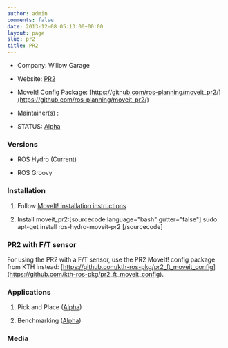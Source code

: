 ```yaml
---
author: admin
comments: false
date: 2013-12-08 05:13:00+00:00
layout: page
slug: pr2
title: PR2
---
```



	
  * Company: Willow Garage

	
  * Website: [PR2](http://www.willowgarage.com/pages/pr2/overview)

	
  * MoveIt! Config Package: [https://github.com/ros-planning/moveit_pr2/](https://github.com/ros-planning/moveit_pr2/)

	
  * Maintainer(s) :

	
  * STATUS: [Alpha](/about/moveit-status#status-code-robots)




### Versions





	
  * ROS Hydro (Current)

	
  * ROS Groovy




### Installation





	
  1. Follow [MoveIt! installation instructions](/install)

	
  2. Install moveit_pr2:[sourcecode language="bash" gutter="false"]
sudo apt-get install ros-hydro-moveit-pr2
[/sourcecode]





### PR2 with F/T sensor



For using the PR2 with a F/T sensor, use the PR2 MoveIt! config package from KTH instead:
[https://github.com/kth-ros-pkg/pr2_ft_moveit_config](https://github.com/kth-ros-pkg/pr2_ft_moveit_config).




### Applications





	
  1. Pick and Place ([Alpha](/about/moveit-status#status-code-components))

	
  2. Benchmarking ([Alpha](/about/moveit-status#status-code-components))




### **Media**



